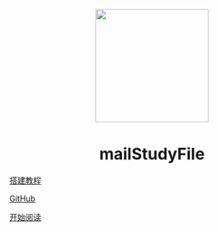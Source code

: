 <p align="center">
<img src="https://ss0.bdstatic.com/70cFvHSh_Q1YnxGkpoWK1HF6hhy/it/u=2481424715,2807309609&fm=26&gp=0.jpg" width="200" height="200"/>
</p>
<h1 align="center">mailStudyFile</h1>

[搭建教程](https://docsify.js.org/#/zh-cn/quickstart)

[GitHub](https://github.com/IsMrChen/Mall-StudyFile)

[开始阅读](https://jongcychen.gitee.io/mall-studyfile/#/README)

